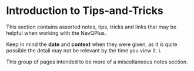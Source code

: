 # Introduction to Tips-and-Tricks

This section contains assorted notes, tips, tricks and links that may be helpful when working with the NavQPlus.&#x20;

Keep in mind the **date** and **context** when they were given, as it is quite possible the detail may not be relevant  by the time you view it. \


This group of pages intended to be more of a miscellaneous notes section.
